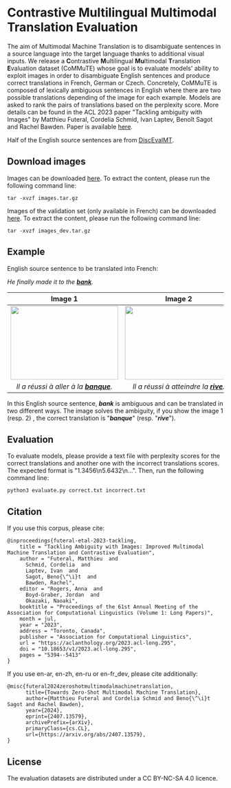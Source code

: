 # Contrastive Multilingual Multimodal Translation Evaluation

The aim of Multimodal Machine Translation is to disambiguate sentences in a source language into the target language thanks to additional visual inputs. We release a **C**ontrastive **M**ultilingual **Mu**ltimodal **T**ranslation **E**valuation dataset (CoMMuTE) whose goal is to evaluate models' ability to exploit images in order to disambiguate English sentences and produce correct translations in French, German or Czech. 
Concretely, CoMMuTE is composed of lexically ambiguous sentences in English where there are two possible translations depending of the image for each example. Models are asked to rank the pairs of translations based on the perplexity score. More details can be found in the ACL 2023 paper "Tackling ambiguity with Images" by Matthieu Futeral, Cordelia Schmid, Ivan Laptev, Benoît Sagot and Rachel Bawden. Paper is available [here](https://aclanthology.org/2023.acl-long.295/).

Half of the English source sentences are from [<ins>DiscEvalMT</ins>](https://github.com/rbawden/discourse-mt-test-sets).

## Download images
Images can be downloaded [<ins>here</ins>](https://drive.google.com/drive/folders/1FrvKN1PyR7zeGLllCLp50TbM0OS8LCSc?usp=sharing). To extract the content, please run the following command line:

`tar -xvzf images.tar.gz`

Images of the validation set (only available in French) can be downloaded [<ins>here</ins>](https://drive.google.com/drive/folders/1FrvKN1PyR7zeGLllCLp50TbM0OS8LCSc?usp=sharing). To extract the content, please run the following command 
line:

`tar -xvzf images_dev.tar.gz`

## Example

English source sentence to be translated into French:

_He finally made it to the **<ins>bank</ins>**._

Image 1             |  Image 2
:-------------------------:|:-------------------------:
<a href="https://zupimages.net/viewer.php?id=22/51/aao0.jpeg"><img src="https://zupimages.net/up/22/51/aao0.jpeg" width="250" height="171" /></a> | <a href="https://zupimages.net/viewer.php?id=22/51/c9r9.jpeg"><img src="https://zupimages.net/up/22/51/c9r9.jpeg" width="250" height="171" /></a>
_Il a réussi à aller à la **<ins>banque</ins>**._  |  _Il a réussi à atteindre la **<ins>rive</ins>**._

In this English source sentence, **_bank_** is ambiguous and can be translated in two different ways. The image solves the ambiguity, if you show the image 1 (resp. 2) , the correct translation is "**_banque_**" (resp. "**_rive_**").
## Evaluation
To evaluate models, please provide a text file with perplexity scores for the correct translations and another one with the incorrect translations scores. The expected format is "1.3456\n5.6432\n...". Then, run the following command line:

`python3 evaluate.py correct.txt incorrect.txt`

## Citation

If you use this corpus, please cite:
```
@inproceedings{futeral-etal-2023-tackling,
    title = "Tackling Ambiguity with Images: Improved Multimodal Machine Translation and Contrastive Evaluation",
    author = "Futeral, Matthieu  and
      Schmid, Cordelia  and
      Laptev, Ivan  and
      Sagot, Beno{\^\i}t  and
      Bawden, Rachel",
    editor = "Rogers, Anna  and
      Boyd-Graber, Jordan  and
      Okazaki, Naoaki",
    booktitle = "Proceedings of the 61st Annual Meeting of the Association for Computational Linguistics (Volume 1: Long Papers)",
    month = jul,
    year = "2023",
    address = "Toronto, Canada",
    publisher = "Association for Computational Linguistics",
    url = "https://aclanthology.org/2023.acl-long.295",
    doi = "10.18653/v1/2023.acl-long.295",
    pages = "5394--5413"
}
```

If you use en-ar, en-zh, en-ru or en-fr_dev, please cite additionally:
```
@misc{futeral2024zeroshotmultimodalmachinetranslation,
      title={Towards Zero-Shot Multimodal Machine Translation}, 
      author={Matthieu Futeral and Cordelia Schmid and Beno{\^\i}t Sagot and Rachel Bawden},
      year={2024},
      eprint={2407.13579},
      archivePrefix={arXiv},
      primaryClass={cs.CL},
      url={https://arxiv.org/abs/2407.13579}, 
}
```

## License
The evaluation datasets are distributed under a CC BY-NC-SA 4.0 licence.



